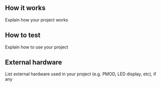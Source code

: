 ## How it works

Explain how your project works

## How to test

Explain how to use your project

## External hardware

List external hardware used in your project (e.g. PMOD, LED display, etc), if any